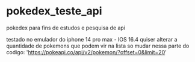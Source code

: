 # pokedex_teste_api
pokedex para fins de estudos e pesquisa de api

testado no emulador do iphone 14 pro max - IOS 16.4
quiser alterar a quantidade de pokemons que podem vir na lista so mudar nessa parte do codigo:
'https://pokeapi.co/api/v2/pokemon/?offset=0&limit=20'
